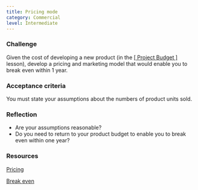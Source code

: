```yaml
---
title: Pricing mode
category: Commercial
level: Intermediate
---
```

### Challenge

Given the cost of developing a new product (in the [[ Project Budget ]](project-budget) lesson), develop a pricing and marketing model that would enable you to break even within 1 year.

### Acceptance criteria

You must state your assumptions about the numbers of product units sold.

### Reflection

- Are your assumptions reasonable?
- Do you need to return to your product budget to enable you to break even within one year?

### Resources

[Pricing](https://en.wikipedia.org/wiki/Pricing)

[Break even](https://en.wikipedia.org/wiki/Break-even)